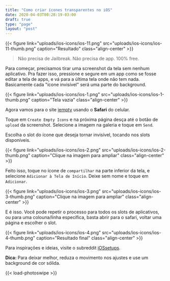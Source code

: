 ```yaml
---
title: "Como criar ícones transparentes no iOS"
date: 2020-04-03T00:28:19-03:00
draft: true
type: "page"
layout: "post"
---
```


{{< figure link="uploads/ios-icons/ios-11.png" src="uploads/ios-icons/ios-11-thumb.png" caption="Resultado" class="align-center" >}}

> Não precisa de Jailbreak. Não precisa de app. 100% free.


Para começar, precisamos tirar uma screenshot da tela sem nenhum aplicativo. Pra fazer isso, pressione e segure em um app como se fosse editar a tela de apps, e vá para a última tela onde não tem nada.
Basicamente cada "ícone invisível" será uma parte do background.


{{< figure link="uploads/ios-icons/ios-1.png" src="uploads/ios-icons/ios-1-thumb.png" caption="Tela vazia" class="align-center" >}}


Agora vamos para o site <a href="https://iempty.tooliphone.net" target="_blank">iempty</a> usando o **Safari** do celular. 

Toque em `Create Empty Icons` e na próxima página desça até o botão de `upload` da screenshot. Selecione a imagem na galeria e toque em `Send`.

Escolha o slot do ícone que deseja tornar invisível, tocando nos slots disponíveis.

{{< figure link="uploads/ios-icons/ios-2.png" src="uploads/ios-icons/ios-2-thumb.png" caption="Clique na imagem para ampliar" class="align-center" >}}

Feito isso, toque no ícone de `compartilhar` na parte inferior da tela, e selecione `Adicionar à Tela de Início`. Deixe sem nome e toque em `Adicionar`.

{{< figure link="uploads/ios-icons/ios-3.png" src="uploads/ios-icons/ios-3-thumb.png" caption="Clique na imagem para ampliar" class="align-center" >}}


E é isso. Você pode repetir o processo para todos os slots de aplicativos, ou para uma colouna/linha específica, basta abrir para o safari, voltar uma página e escolher o slot.

{{< figure link="uploads/ios-icons/ios-4.png" src="uploads/ios-icons/ios-4-thumb.png" caption="Resultado final" class="align-center" >}}


Para inspirações e ideias, visite o subreddit <a href="https://www.reddit.com/r/iOSsetups/" target="_blank">iOSsetups</a>.

**Dica:** Para deixar melhor, reduza o movimento nos ajustes e use um background de cor sólida.

{{< load-photoswipe >}}